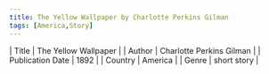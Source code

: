 ```yaml
---
title: The Yellow Wallpaper by Charlotte Perkins Gilman
tags: [America,Story]
---     
```

| Title | The Yellow Wallpaper  |
| Author |  Charlotte Perkins Gilman  |
| Publication Date | 1892   |
| Country | America |
| Genre | short story  |
        